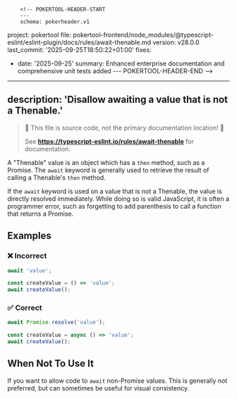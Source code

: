         <!-- POKERTOOL-HEADER-START
        ---
        schema: pokerheader.v1
project: pokertool
file: pokertool-frontend/node_modules/@typescript-eslint/eslint-plugin/docs/rules/await-thenable.md
version: v28.0.0
last_commit: '2025-09-25T18:50:22+01:00'
fixes:
- date: '2025-09-25'
  summary: Enhanced enterprise documentation and comprehensive unit tests added
        ---
        POKERTOOL-HEADER-END -->
---
description: 'Disallow awaiting a value that is not a Thenable.'
---

> 🛑 This file is source code, not the primary documentation location! 🛑
>
> See **https://typescript-eslint.io/rules/await-thenable** for documentation.

A "Thenable" value is an object which has a `then` method, such as a Promise.
The `await` keyword is generally used to retrieve the result of calling a Thenable's `then` method.

If the `await` keyword is used on a value that is not a Thenable, the value is directly resolved immediately.
While doing so is valid JavaScript, it is often a programmer error, such as forgetting to add parenthesis to call a function that returns a Promise.

## Examples

<!--tabs-->

### ❌ Incorrect

```ts
await 'value';

const createValue = () => 'value';
await createValue();
```

### ✅ Correct

```ts
await Promise.resolve('value');

const createValue = async () => 'value';
await createValue();
```

## When Not To Use It

If you want to allow code to `await` non-Promise values.
This is generally not preferred, but can sometimes be useful for visual consistency.
